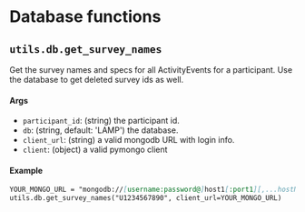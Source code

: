 # Database functions

## `utils.db.get_survey_names`
Get the survey names and specs for all ActivityEvents for a participant. Use the database to get deleted survey ids as well.

#### Args

- `participant_id`: (string) the participant id.
- `db`: (string, default: 'LAMP') the database.
- `client_url`: (string) a valid mongodb URL with login info.
- `client`: (object) a valid pymongo client

#### Example

```markdown
YOUR_MONGO_URL = "mongodb://[username:password@]host1[:port1][,...hostN[:portN]][/[defaultauthdb][?options]]"
utils.db.get_survey_names("U1234567890", client_url=YOUR_MONGO_URL)
```
